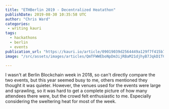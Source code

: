 ```yaml
---
title: "ETHBerlin 2019 - Decentralized Heatathon"
publishDate: 2019-08-30 10:35:58 UTC
author: "Chris Ward"
categories:
 - writing kauri
tags:
  - hackathons
  - berlin
  - events
publication_url: "https://kauri.io/article/09019039d2564449a129f7f415b79187"
image: "/src/assets/images/articles/QmTFWWEboNpDm3ijRBaM21djhyB7JqkD1TC6ZSwSAJqtHt.png"

---
```


I wasn't at Berlin Blockchain week in 2018, so can't directly compare the two events, but this year seemed busy to me, others mentioned they thought it was quieter. However, the venues used for the events were large and sprawling, so it was hard to get a complete picture of how many attendees there were, but the crowd felt enthusiastic to me. Especially considering the sweltering heat for most of the week.
